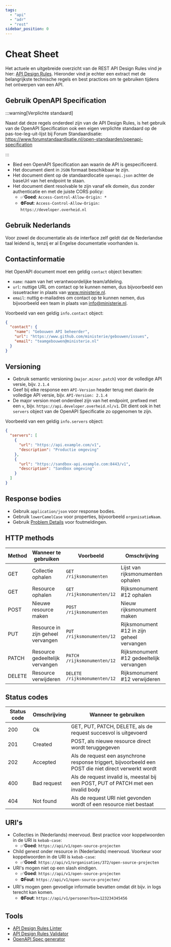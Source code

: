```yaml
---
tags:
  - "api"
  - "adr"
  - "rest"
sidebar_position: 0
---
```


# Cheat Sheet

Het actuele en uitgebreide overzicht van de REST API Design Rules vind je hier: [API Design Rules](https://logius-standaarden.github.io/API-Design-Rules/#normative-design-rules). Hieronder vind je echter een extract met de belangrijkste technische regels en best practices om te gebruiken tijdens het ontwerpen van een API.

## Gebruik OpenAPI Specification

:::warning[Verplichte standaard]

Naast dat deze regels onderdeel zijn van de API Design Rules, is het gebruik van de OpenAPI Specification ook een eigen verplichte standaard op de pas-toe-leg-uit-lijst bij Forum Standaardisatie: https://www.forumstandaardisatie.nl/open-standaarden/openapi-specification

:::

- Bied een OpenAPI Specification aan waarin de API is gespecificeerd.
- Het document dient in `JSON` formaat beschikbaar te zijn.
- Het document dient op de standaardlocatie `openapi.json` achter de baseUrl van het endpoint te staan.
- Het document dient resolvable te zijn vanaf elk domein, dus zonder authenticatie en met de juiste CORS policy:
  - ✅**Goed**: `Access-Control-Allow-Origin: *`
  - ⛔️**Fout**: `Access-Control-Allow-Origin: https://developer.overheid.nl`

## Gebruik Nederlands

Voor zowel de documentatie als de interface zelf geldt dat de Nederlandse taal leidend is, tenzij er al Engelse documentatie voorhanden is.

## Contactinformatie

Het OpenAPI document moet een geldig `contact` object bevatten:

- `name`: naam van het verantwoordelijke team/afdeling.
- `url`: nuttige URL om contact op te kunnen nemen, dus bijvoorbeeld een issuetracker in plaats van www.ministerie.nl.
- `email`: nuttig e-mailadres om contact op te kunnen nemen, dus bijvoorbeeld een team in plaats van info@ministerie.nl.

Voorbeeld van een geldig `info.contact` object:

```json
{
  "contact": {
    "name": "Gebouwen API beheerder",
    "url": "https://www.github.com/ministerie/gebouwen/issues",
    "email": "teamgebouwen@ministerie.nl"
  }
}
```

## Versioning

- Gebruik semantic versioning (`major.minor.patch`) voor de volledige API versie, bijv. `2.1.4`
- Geef bij elke response een `API-Version` header terug met daarin de volledige API versie, bijv. `API-Version: 2.1.4`
- De major version moet onderdeel zijn van het endpoint, prefixed met een `v`, bijv. `https://api.developer.overheid.nl/v1`. Dit dient ook in het `servers` object van de OpenAPI Specificatie zo opgenomen te zijn.

Voorbeeld van een geldig `info.servers` object:

```json
{
  "servers": [
    {
      "url": "https://api.example.com/v1",
      "description": "Productie omgeving"
    },
    {
      "url": "https://sandbox-api.example.com:8443/v1",
      "description": "Sandbox omgeving"
    }
  ]
}
```

## Response bodies

- Gebruik `application/json` voor response bodies.
- Gebruik `lowerCamelCase` voor properties, bijvoorbeeld `organisatieNaam`.
- Gebruik [Problem Details](./problem-details) voor foutmeldingen.

## HTTP methods

| Method | Wanneer te gebruiken | Voorbeeld | Omschrijving |
| - | - | - | - |
| GET | Collectie ophalen | `GET /rijksmonumenten` | Lijst van rijksmonumenten ophalen |
| GET | Resource ophalen | `GET /rijksmonumenten/12` | Rijksmonument #12 ophalen |
| POST | Nieuwe resource maken | `POST /rijksmonumenten` | Nieuw rijksmonument maken |
| PUT | Resource in zijn geheel vervangen | `PUT /rijksmonumenten/12` | Rijksmonument #12 in zijn geheel vervangen |
| PATCH | Resource gedeeltelijk vervangen | `PATCH /rijksmonumenten/12` | Rijksmonument #12 gedeeltelijk vervangen |
| DELETE | Resource verwijderen | `DELETE /rijksmonumenten/12` | Rijksmonument #12 verwijderen |

## Status codes

| Status code | Omschrijving | Wanneer te gebruiken |
| - | - | - |
| 200 | Ok | GET, PUT, PATCH, DELETE, als de request succesvol is uitgevoerd |
| 201 | Created | POST, als nieuwe resource direct wordt teruggegeven |
| 202 | Accepted | Als de request een asynchrone response triggert, bijvoorbeeld een POST die niet direct verwerkt wordt |
| 400 | Bad request  | Als de request invalid is, meestal bij een POST, PUT of PATCH met een invalid body |
| 404 | Not found | Als de request URI niet gevonden wordt of een resource niet bestaat |

## URI's

- Collecties in (Nederlands) meervoud. Best practice voor koppelwoorden in de URI is `kebab-case`:
  - ✅**Goed**:  `https://api/v1/open-source-projecten`
- Child genest onder resource in (Nederlands) meervoud. Voorkeur voor koppelwoorden in de URI is `kebab-case`:
  - ✅**Goed**:  `https://api/v1/organisaties/372/open-source-projecten`
- URI's mogen niet op een slash eindigen.
  - ✅**Goed**: `https://api/v1/open-source-projecten`
  - ⛔️**Fout**: `https://api/v1/open-source-projecten/`
- URI's mogen geen gevoelige informatie bevatten omdat dit bijv. in logs terecht kan komen.
  - ⛔️**Fout**: `https://api/v1/personen?bsn=123234345456`

## Tools

- [API Design Rules Linter](./api-design-rules-linter)
- [API Design Rules Validator](./api-design-rules-validator)
- [OpenAPI Spec generator](../open-api-spec-generator)
